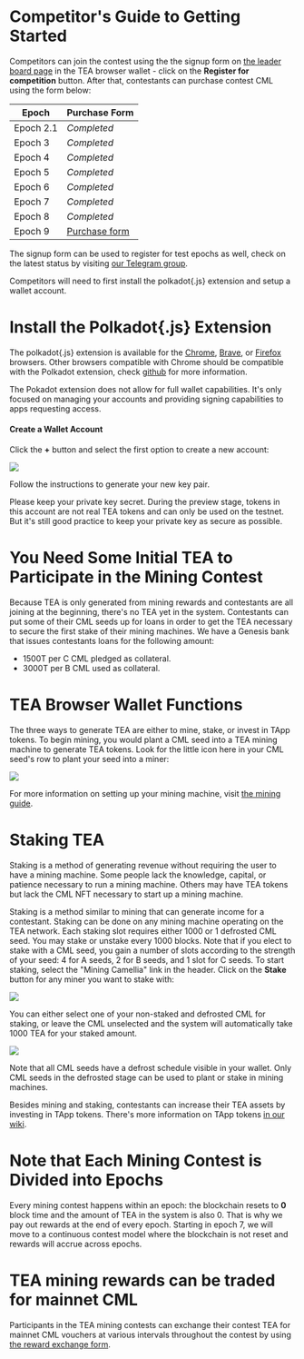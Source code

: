 # Competitor's Guide to Getting Started
Competitors can join the contest using the the signup form on [the leader board page](https://wallet.teaproject.org/#/leader_board) in the TEA browser wallet - click on the **Register for competition** button. After that, contestants can purchase contest CML using the form below:

| Epoch  | Purchase Form |
| ------------- | ----------------------- |
| Epoch 2.1  | _Completed_            |
| Epoch 3  | _Completed_            |
| Epoch 4  | _Completed_            |
| Epoch 5  | _Completed_            |
| Epoch 6  | _Completed_ |
| Epoch 7  | _Completed_ |
| Epoch 8  | _Completed_ |
| Epoch 9  | [Purchase form](https://docs.google.com/forms/d/e/1FAIpQLSfb1fjb_Pyfkfa4zOORoWoZcbWJ61OO5r1Egp2CcYsbdwtIeQ/viewform?ts=621ea246) |

The signup form can be used to register for test epochs as well, check on the latest status by visiting [our Telegram group](https://t.me/teaprojectorg).

Competitors will need to first install the polkadot{.js} extension and setup a wallet account.

# Install the Polkadot{.js} Extension 
The polkadot{.js} extension is available for the [Chrome](https://chrome.google.com/webstore/detail/polkadot%7Bjs%7D-extension/mopnmbcafieddcagagdcbnhejhlodfdd), [Brave](https://chrome.google.com/webstore/detail/polkadot%7Bjs%7D-extension/mopnmbcafieddcagagdcbnhejhlodfdd), or [Firefox](https://addons.mozilla.org/en-US/firefox/addon/polkadot-js-extension/) browsers. Other browsers compatible with Chrome should be compatible with the Polkadot extension, check [github](https://github.com/polkadot-js/extension) for more information. 

The Pokadot extension does not allow for full wallet capabilities. It's only focused on managing your accounts and providing signing capabilities to apps requesting access.

#### Create a Wallet Account

Click the **+** button and select the first option to create a new account:

![](https://github.com/tearust/tea-docs/blob/main/FAQ/polkadot-add-account.png?raw=true)

Follow the instructions to generate your new key pair.

Please keep your private key secret. During the preview stage, tokens in this account are not real TEA tokens and can only be used on the testnet. But it's still good practice to keep your private key as secure as possible.

# You Need Some Initial TEA to Participate in the Mining Contest
Because TEA is only generated from mining rewards and contestants are all joining at the beginning, there's no TEA yet in the system. Contestants can put some of their CML seeds up for loans in order to get the TEA necessary to secure the first stake of their mining machines. We have a Genesis bank that issues contestants loans for the following amount:

- 1500T per C CML pledged as collateral.
- 3000T per B CML used as collateral.

# TEA Browser Wallet Functions

The three ways to generate TEA are either to mine, stake, or invest in TApp tokens. To begin mining, you would plant a CML seed into a TEA mining machine to generate TEA tokens. Look for the little icon here in your CML seed's row to plant your seed into a miner:

![](https://github.com/tearust/tea-docs/blob/main/res/Try_the_demo/demo-mining-plant.png?raw=true)

For more information on setting up your mining machine, visit [the mining guide](https://github.com/tearust/teaproject/wiki/Mining-With-Your-Own-Hardware).

# Staking TEA

Staking is a method of generating revenue without requiring the user to have a mining machine. Some people lack the knowledge, capital, or patience necessary to run a mining machine. Others may have TEA tokens but lack the CML NFT necessary to start up a mining machine. 

Staking is a method similar to mining that can generate income for a contestant. Staking can be done on any mining machine operating on the TEA network. Each staking slot requires either 1000 or 1 defrosted CML seed. You may stake or unstake every 1000 blocks. Note that if you elect to stake with a CML seed, you gain a number of slots according to the strength of your seed: 4 for A seeds, 2 for B seeds, and 1 slot for C seeds. To start staking, select the "Mining Camellia" link in the header. Click on the **Stake** button for any miner you want to stake with:

![](https://github.com/tearust/tea-docs/blob/main/res/Try_the_demo/demo-cml.png?raw=true)

You can either select one of your non-staked and defrosted CML for staking, or leave the CML unselected and the system will automatically take 1000 TEA for your staked amount. 

![](https://github.com/tearust/tea-docs/blob/main/res/Try_the_demo/demo-staking.png?raw=true)

Note that all CML seeds have a defrost schedule visible in your wallet. Only CML seeds in the defrosted stage can be used to plant or stake in mining machines.

Besides mining and staking, contestants can increase their TEA assets by investing in TApp tokens. There's more information on TApp tokens [in our wiki](https://github.com/tearust/teaproject/wiki/TApp-Token-Supply-and-Demand). 

# Note that Each Mining Contest is Divided into Epochs
Every mining contest happens within an epoch: the blockchain resets to **0** block time and the amount of TEA in the system is also 0. That is why we pay out rewards at the end of every epoch. Starting in epoch 7, we will move to a continuous contest model where the blockchain is not reset and rewards will accrue across epochs.

# TEA mining rewards can be traded for mainnet CML
Participants in the TEA mining contests can exchange their contest TEA for mainnet CML vouchers at various intervals throughout the contest by using [the reward exchange form](https://forms.gle/JvZEE5J2DyM5fZHu5).
